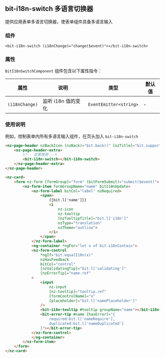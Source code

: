 ## bit-i18n-switch 多语言切换器

提供应用表单多语言切换器，使表单组件具备多语言输入

### 组件

`<bit-i18n-switch (i18nChange)="change($event)"></bit-i18n-switch>`

### 属性

`BitI18nSwitchComponent` 组件包含以下属性指令：

| 属性           | 说明               | 类型                   | 默认值 |
| -------------- | ------------------ | ---------------------- | ------ |
| `(i18nChange)` | 监听 i18n 值的变化 | `EventEmitter<string>` | -      |

### 使用说明

例如，控制表单内所有多语言输入组件，在页头加入 `bit-i18n-switch`

```html
<nz-page-header nzBackIcon (nzBack)="bit.back()" [nzTitle]="bit.support.title|Locale:bit.locale">
    <nz-page-header-extra>
        <!-- 这里使用 -->
        <bit-i18n-switch></bit-i18n-switch>
    </nz-page-header-extra>
</nz-page-header>

<nz-card>
    <form nz-form [formGroup]="form" (bitFormSubmit)="submit($event)">
        <nz-form-item formGroupName="name" bitI18nUpdate>
            <nz-form-label bitCol="label" nzRequired>
                <span>
                    {{bit.l['name']}}
                    <i 
                        nz-icon
                        nz-tooltip
                        [nzTooltipTitle]="bit.l['i18n']"
                        nzType="translation"
                        nzTheme="outline">
                    </i>
                </span>
            </nz-form-label>
            <ng-container *ngFor="let x of bit.i18nContain">
            <nz-form-control 
                *ngIf="bit.equalI18n(x)"
                nzHasFeedback
                bitCol="control"
                [nzValidatingTip]="bit.l['validating']"
                [nzErrorTip]="name.ref"
            >
                <input 
                    nz-input
                    [nz-tooltip]="tooltip.ref"
                    [formControlName]="x"
                    [placeholder]="bit.l['namePlaceholder']"
                />
                <bit-i18n-tooltip #tooltip groupName="name"></bit-i18n-tooltip>
                <bit-error-tip #name [hasError]="{
                    required:bit.l['nameRequire'],
                    duplicated:bit.l['nameDuplicated']
                }"></bit-error-tip>
            </nz-form-control>
            </ng-container>
        </nz-form-item>
    </form>
</nz-card>
```